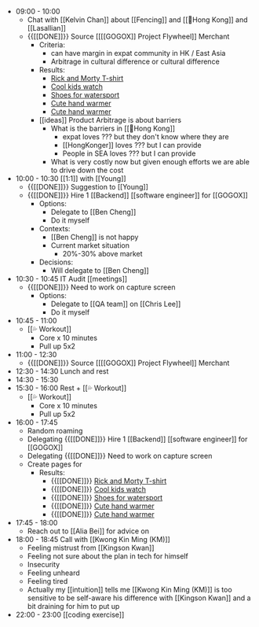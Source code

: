 - 09:00 - 10:00
    - Chat with [[Kelvin Chan]] about [[Fencing]] and [[🏴Hong Kong]] and [[Lasallian]]
    - {{[[DONE]]}}  Source [[[[GOGOX]] Project Flywheel]] Merchant
        - Criteria:
            - can have margin in expat community in HK / East Asia
            - Arbitrage in cultural difference or cultural difference
        - Results:
            - [Rick and Morty T-shirt](https://detail.tmall.com/item.htm?id=611983241916&spm=a2141.241046-hk.feeds.d_38_0.41ca6f111qCWBA&country=HK&pvid=4f1eecc3-1d2c-4ebb-bc0d-47ea277cfda6&scm=1007.35313.223891.0&utLogMap=%7B%22card_subtype%22:%22auction%22,%22up_pvid%22:%22649368ef-feee-47b9-9097-0f0309b4dbd4%22,%22x_object_type%22:%22item%22,%22matrix_score%22:0.0,%22x_extend%22:%22matchtype:rhot)
            - [Cool kids watch](https://item.taobao.com/item.htm?spm=a2141.241046-hk.feeds.d_4_0.41ca6f110APU57&country=GLOBAL&pvid=1216a097-3f7f-4ae3-80c9-c58278fde598&id=638586493511&scm=1007.35313.223891.0&utLogMap=%7B%22card_subtype%22%3A%22auction%22%2C%22up_pvid%22%3A%2260e18a24-4477-429f-9dec-7365109634b1%22%2C%22x_object_type%22%3A%22item%22%2C%22matrix_score%22%3A0.0%2C%22x_extend%22%3A%22matchtype%3Arhot%23adCtr%3A0.0%23e1%3A0.0%23e0%3A0.0%23e3%3A0.0%23e2%3A0.0%23a1%3A0.0%23e5%3A0.0%23a0%3A0.0%23e4%3A0.0%23a3%3A0.0%23a2%3A0.0%23a5%3A0.0%23a4%3A0.0%23b0%3A0.0%23b1%3A0.0%23a7%3A0.0%23a6%3A0.0%23a9%3A0.0%23a8%3A0.0%23c6%3Arhot-be%23c7%3Arhot%5Cu001Dbe%23f7%3Arhot%23f8%3Arhot%23itm_assets_dis_p%3A9.9%23isNovel0%23oriMatchType%3Arhot%23sts%3A0%23NewauctionLevel%3A%23deepRecallRankScore%3A0.0123%23matchTypeList%3Arhot%23mind_similar_score%3A0.0%23triggerKeys%3Arhot_trigger_list*80000001060%24%23lts%3A0%23final__score__%3A0.0123%23NewauctionSource%3A%23BoostStage%3A%23rtcis%3A0.95%23gcvr%3A0.0%23lsrs%3A0.0%23triggerQ%3A0.0%23ltrscore%3A0.0%23ecpm%3A0.0%23exp_type%3Aexp1%23benefit%3A%23mega_id%3A40%23virtual_cate%3A894%23cat%3A121454006%23wp%3AF%23sl%3AT%22%2C%22x_monitor_info%22%3A%22rhot-be%23%2380000001060%230.026963%230.004321%239.9%230.168223%230%23be%230%23%231.000000%231.000000%233058199158%22%2C%22miniapp_score%22%3A0.0%2C%22hybrid_score%22%3A0.014110261958461283%2C%22sessionid%22%3A%221216a097-3f7f-4ae3-80c9-c58278fde598%22%2C%22card_type%22%3A%22auction%22%2C%22tpp_buckets%22%3A%22%22%2C%22x_ts%22%3A1627348444028%2C%22miniapphc_score%22%3A0.0%2C%22pvid%22%3A%221216a097-3f7f-4ae3-80c9-c58278fde598%22%2C%22x_item_ids%22%3A638586493511%2C%22auction_score%22%3A0.16822323203086853%2C%22x_sytab%22%3A-1%2C%22x_object_id%22%3A638586493511%7D)
            - [Shoes for watersport](https://detail.tmall.com/item.htm?spm=a230r.1.14.3.25644fedbs1HOa&id=600921436456&ns=1&abbucket=5)
            - [Cute hand warmer](https://detail.tmall.com/item.htm?spm=a230r.1.14.10.3d6647bbkYyoOh&id=627324486905&cm_id=140105335569ed55e27b&abbucket=5)
            - [Cute hand warmer](https://detail.tmall.com/item.htm?spm=a230r.1.14.184.3d6647bbkYyoOh&id=629233862423&ns=1&abbucket=5&skuId=4576416293568)
        - [[ideas]] Product Arbitrage is about barriers
            - What is the barriers in [[🏴Hong Kong]]
                - expat loves ??? but they don't know where they are
                - [[HongKonger]] loves ??? but I can provide
                - People in SEA loves ??? but I can provide
            - What is very costly now but given enough efforts we are able to drive down the cost
- 10:00 - 10:30 [[1:1]] with [[Young]]
    - {{[[DONE]]}}  Suggestion to [[Young]]
    - {{[[DONE]]}} Hire 1 [[Backend]] [[software engineer]] for [[GOGOX]]
        - Options:
            - Delegate to [[Ben Cheng]]
            - Do it myself
        - Contexts:
            - [[Ben Cheng]] is not happy
            - Current market situation
                - 20%-30% above market 
        - Decisions:
            - Will delegate to [[Ben Cheng]]
- 10:30 - 10:45 IT Audit [[meetings]]
    - {{[[DONE]]}} Need to work on capture screen
        - Options:
            - Delegate to [[QA team]] on [[Chris Lee]]
            - Do it myself
- 10:45 - 11:00
    - [[💦 Workout]]
        - Core x 10 minutes
        - Pull up 5x2
- 11:00 - 12:30 
    - {{[[DONE]]}}  Source [[[[GOGOX]] Project Flywheel]] Merchant
- 12:30 - 14:30 Lunch and rest
- 14:30 - 15:30
- 15:30 - 16:00 Rest + [[💦 Workout]]
    - [[💦 Workout]]
        - Core x 10 minutes
        - Pull up 5x2
- 16:00 - 17:45
    - Random roaming
    - Delegating {{[[DONE]]}} Hire 1 [[Backend]] [[software engineer]] for [[GOGOX]]
    - Delegating {{[[DONE]]}} Need to work on capture screen
    - Create pages for 
        - Results:
            - {{[[DONE]]}}  [Rick and Morty T-shirt](https://detail.tmall.com/item.htm?id=611983241916&spm=a2141.241046-hk.feeds.d_38_0.41ca6f111qCWBA&country=HK&pvid=4f1eecc3-1d2c-4ebb-bc0d-47ea277cfda6&scm=1007.35313.223891.0&utLogMap=%7B%22card_subtype%22:%22auction%22,%22up_pvid%22:%22649368ef-feee-47b9-9097-0f0309b4dbd4%22,%22x_object_type%22:%22item%22,%22matrix_score%22:0.0,%22x_extend%22:%22matchtype:rhot)
            - {{[[DONE]]}}  [Cool kids watch](https://item.taobao.com/item.htm?spm=a2141.241046-hk.feeds.d_4_0.41ca6f110APU57&country=GLOBAL&pvid=1216a097-3f7f-4ae3-80c9-c58278fde598&id=638586493511&scm=1007.35313.223891.0&utLogMap=%7B%22card_subtype%22%3A%22auction%22%2C%22up_pvid%22%3A%2260e18a24-4477-429f-9dec-7365109634b1%22%2C%22x_object_type%22%3A%22item%22%2C%22matrix_score%22%3A0.0%2C%22x_extend%22%3A%22matchtype%3Arhot%23adCtr%3A0.0%23e1%3A0.0%23e0%3A0.0%23e3%3A0.0%23e2%3A0.0%23a1%3A0.0%23e5%3A0.0%23a0%3A0.0%23e4%3A0.0%23a3%3A0.0%23a2%3A0.0%23a5%3A0.0%23a4%3A0.0%23b0%3A0.0%23b1%3A0.0%23a7%3A0.0%23a6%3A0.0%23a9%3A0.0%23a8%3A0.0%23c6%3Arhot-be%23c7%3Arhot%5Cu001Dbe%23f7%3Arhot%23f8%3Arhot%23itm_assets_dis_p%3A9.9%23isNovel0%23oriMatchType%3Arhot%23sts%3A0%23NewauctionLevel%3A%23deepRecallRankScore%3A0.0123%23matchTypeList%3Arhot%23mind_similar_score%3A0.0%23triggerKeys%3Arhot_trigger_list*80000001060%24%23lts%3A0%23final__score__%3A0.0123%23NewauctionSource%3A%23BoostStage%3A%23rtcis%3A0.95%23gcvr%3A0.0%23lsrs%3A0.0%23triggerQ%3A0.0%23ltrscore%3A0.0%23ecpm%3A0.0%23exp_type%3Aexp1%23benefit%3A%23mega_id%3A40%23virtual_cate%3A894%23cat%3A121454006%23wp%3AF%23sl%3AT%22%2C%22x_monitor_info%22%3A%22rhot-be%23%2380000001060%230.026963%230.004321%239.9%230.168223%230%23be%230%23%231.000000%231.000000%233058199158%22%2C%22miniapp_score%22%3A0.0%2C%22hybrid_score%22%3A0.014110261958461283%2C%22sessionid%22%3A%221216a097-3f7f-4ae3-80c9-c58278fde598%22%2C%22card_type%22%3A%22auction%22%2C%22tpp_buckets%22%3A%22%22%2C%22x_ts%22%3A1627348444028%2C%22miniapphc_score%22%3A0.0%2C%22pvid%22%3A%221216a097-3f7f-4ae3-80c9-c58278fde598%22%2C%22x_item_ids%22%3A638586493511%2C%22auction_score%22%3A0.16822323203086853%2C%22x_sytab%22%3A-1%2C%22x_object_id%22%3A638586493511%7D)
            - {{[[DONE]]}}  [Shoes for watersport](https://detail.tmall.com/item.htm?spm=a230r.1.14.3.25644fedbs1HOa&id=600921436456&ns=1&abbucket=5)
            - {{[[DONE]]}}  [Cute hand warmer](https://detail.tmall.com/item.htm?spm=a230r.1.14.10.3d6647bbkYyoOh&id=627324486905&cm_id=140105335569ed55e27b&abbucket=5)
            - {{[[DONE]]}}  [Cute hand warmer](https://detail.tmall.com/item.htm?spm=a230r.1.14.184.3d6647bbkYyoOh&id=629233862423&ns=1&abbucket=5&skuId=4576416293568)
- 17:45 - 18:00
    - Reach out to [[Alia Bei]] for advice on
- 18:00 - 18:45 Call with [[Kwong Kin Ming (KM)]]
    - Feeling mistrust from [[Kingson Kwan]]
    - Feeling not sure about the plan in tech for himself
    - Insecurity
    - Feeling unheard
    - Feeling tired
    - Actually my [[intuition]] tells me [[Kwong Kin Ming (KM)]] is too sensitive to be self-aware his difference with [[Kingson Kwan]] and a bit draining for him to put up 
- 22:00 - 23:00 [[coding exercise]]
